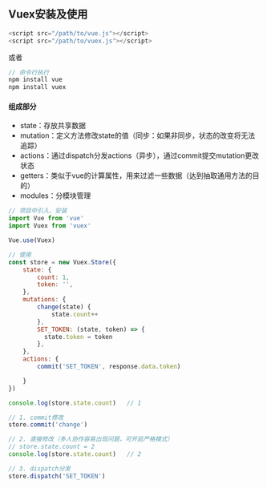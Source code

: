 ## Vuex安装及使用

```javascript
<script src="/path/to/vue.js"></script>
<script src="/path/to/vuex.js"></script>
```

或者

```javascript
// 命令行执行
npm install vue 
npm install vuex
```

#### 组成部分

* state：存放共享数据
* mutation：定义方法修改state的值（同步：如果非同步，状态的改变将无法追踪）
* actions：通过dispatch分发actions（异步），通过commit提交mutation更改状态
* getters：类似于vue的计算属性，用来过滤一些数据（达到抽取通用方法的目的）
* modules：分模块管理

```javascript
// 项目中引入、安装
import Vue from 'vue'
import Vuex from 'vuex'

Vue.use(Vuex)

// 使用
const store = new Vuex.Store({
    state: {
        count: 1,
        token: '',
    },
    mutations: {
        change(state) {
            state.count++
        },
        SET_TOKEN: (state, token) => {
          state.token = token
        },
    },
    actions: {
        commit('SET_TOKEN', response.data.token)

    }
})

console.log(store.state.count)   // 1

// 1. commit修改
store.commit('change')

// 2. 直接修改（多人协作容易出现问题，可开启严格模式）
// store.state.count = 2
console.log(store.state.count)   // 2

// 3. dispatch分发
store.dispatch('SET_TOKEN')
```



